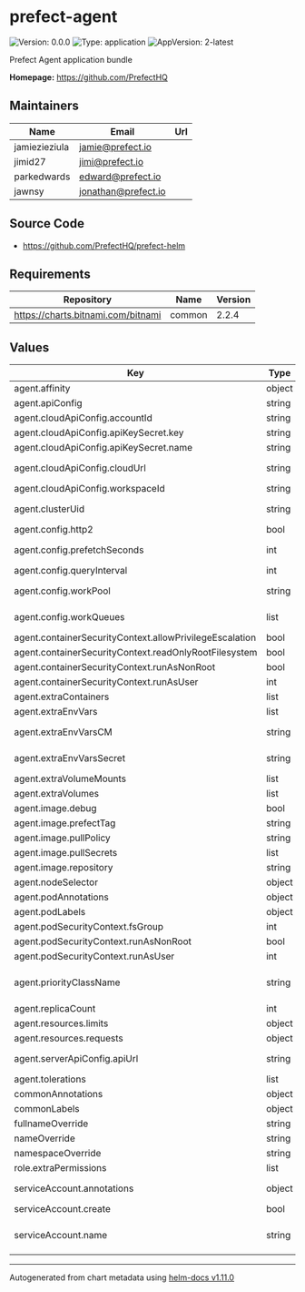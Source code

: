 # prefect-agent

![Version: 0.0.0](https://img.shields.io/badge/Version-0.0.0-informational?style=flat-square) ![Type: application](https://img.shields.io/badge/Type-application-informational?style=flat-square) ![AppVersion: 2-latest](https://img.shields.io/badge/AppVersion-2--latest-informational?style=flat-square)

Prefect Agent application bundle

**Homepage:** <https://github.com/PrefectHQ>

## Maintainers

| Name | Email | Url |
| ---- | ------ | --- |
| jamiezieziula | <jamie@prefect.io> |  |
| jimid27 | <jimi@prefect.io> |  |
| parkedwards | <edward@prefect.io> |  |
| jawnsy | <jonathan@prefect.io> |  |

## Source Code

* <https://github.com/PrefectHQ/prefect-helm>

## Requirements

| Repository | Name | Version |
|------------|------|---------|
| https://charts.bitnami.com/bitnami | common | 2.2.4 |

## Values

| Key | Type | Default | Description |
|-----|------|---------|-------------|
| agent.affinity | object | `{}` | affinity for agent pods assignment |
| agent.apiConfig | string | `"cloud"` | one of 'cloud' or 'server' |
| agent.cloudApiConfig.accountId | string | `""` | prefect account ID |
| agent.cloudApiConfig.apiKeySecret.key | string | `"key"` | prefect API secret key |
| agent.cloudApiConfig.apiKeySecret.name | string | `"prefect-api-key"` | prefect API secret name |
| agent.cloudApiConfig.cloudUrl | string | `"https://api.prefect.cloud/api"` | prefect cloud API url; the full URL is constructed as https://cloudUrl/accounts/accountId/workspaces/workspaceId |
| agent.cloudApiConfig.workspaceId | string | `""` | prefect workspace ID |
| agent.clusterUid | string | `""` | unique cluster identifier, if none is provided this value will be infered at time of helm install |
| agent.config.http2 | bool | `true` | connect using HTTP/2 if the server supports it (experimental) |
| agent.config.prefetchSeconds | int | `10` | when querying for runs, how many seconds in the future can they be scheduled |
| agent.config.queryInterval | int | `5` | how often the agent will query for runs |
| agent.config.workPool | string | `""` | name of prefect workpool the agent will poll; if workpool or workqueues is not provided, we use the default queue |
| agent.config.workQueues | list | `[]` | names of prefect workqueues the agent will poll; if workpool or workqueues is not provided, we use the default queue |
| agent.containerSecurityContext.allowPrivilegeEscalation | bool | `false` | set agent containers' security context allowPrivilegeEscalation |
| agent.containerSecurityContext.readOnlyRootFilesystem | bool | `true` | set agent containers' security context readOnlyRootFilesystem |
| agent.containerSecurityContext.runAsNonRoot | bool | `true` | set agent containers' security context runAsNonRoot |
| agent.containerSecurityContext.runAsUser | int | `1001` | set agent containers' security context runAsUser |
| agent.extraContainers | list | `[]` | additional sidecar containers |
| agent.extraEnvVars | list | `[]` | array with extra environment variables to add to agent nodes |
| agent.extraEnvVarsCM | string | `""` | name of existing ConfigMap containing extra env vars to add to agent nodes |
| agent.extraEnvVarsSecret | string | `""` | name of existing Secret containing extra env vars to add to agent nodes |
| agent.extraVolumeMounts | list | `[]` | array with extra volumeMounts for the agent pod |
| agent.extraVolumes | list | `[]` | array with extra volumes for the agent pod |
| agent.image.debug | bool | `false` | enable agent image debug mode |
| agent.image.prefectTag | string | `"2-latest"` | prefect image tag (immutable tags are recommended) |
| agent.image.pullPolicy | string | `"IfNotPresent"` | agent image pull policy |
| agent.image.pullSecrets | list | `[]` | agent image pull secrets |
| agent.image.repository | string | `"prefecthq/prefect"` | agent image repository |
| agent.nodeSelector | object | `{}` | node labels for agent pods assignment |
| agent.podAnnotations | object | `{}` | extra annotations for agent pod |
| agent.podLabels | object | `{}` | extra labels for agent pod |
| agent.podSecurityContext.fsGroup | int | `1001` | set agent pod's security context fsGroup |
| agent.podSecurityContext.runAsNonRoot | bool | `true` | set agent pod's security context runAsNonRoot |
| agent.podSecurityContext.runAsUser | int | `1001` | set agent pod's security context runAsUser |
| agent.priorityClassName | string | `""` | priority class name to use for the agent pods; if the priority class is empty or doesn't exist, the agent pods are scheduled without a priority class |
| agent.replicaCount | int | `1` | number of agent replicas to deploy |
| agent.resources.limits | object | `{"cpu":"1000m","memory":"1Gi"}` | the requested limits for the agent container |
| agent.resources.requests | object | `{"cpu":"100m","memory":"256Mi"}` | the requested resources for the agent container |
| agent.serverApiConfig.apiUrl | string | `"http://127.0.0.1:4200/api"` | prefect API url (PREFECT_API_URL); should be in-cluster URL if the agent is deployed in the same cluster as the API |
| agent.tolerations | list | `[]` | tolerations for agent pods assignment |
| commonAnnotations | object | `{}` | annotations to add to all deployed objects |
| commonLabels | object | `{}` | labels to add to all deployed objects |
| fullnameOverride | string | `"prefect-agent"` | fully override common.names.fullname |
| nameOverride | string | `""` | partially overrides common.names.name |
| namespaceOverride | string | `""` | fully override common.names.namespace |
| role.extraPermissions | list | `[]` | array with extra permissions to add to the agent role |
| serviceAccount.annotations | object | `{}` | additional service account annotations (evaluated as a template) |
| serviceAccount.create | bool | `true` | specifies whether a ServiceAccount should be created |
| serviceAccount.name | string | `""` | the name of the ServiceAccount to use. if not set and create is true, a name is generated using the common.names.fullname template |

----------------------------------------------
Autogenerated from chart metadata using [helm-docs v1.11.0](https://github.com/norwoodj/helm-docs/releases/v1.11.0)
